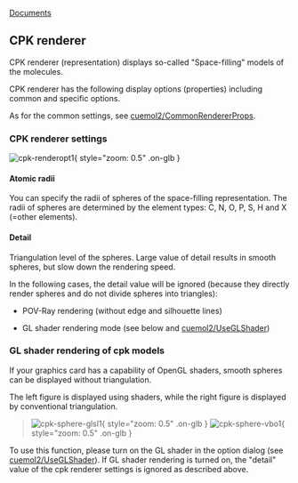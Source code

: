 [Documents](../../en/Documents)
## CPK renderer
CPK renderer (representation) displays so-called "Space-filling" models of the molecules.

CPK renderer has the following display options (properties) including common and specific options.

As for the common settings, see [cuemol2/CommonRendererProps](../../en/cuemol2/CommonRendererProps).

### CPK renderer settings


![cpk-renderopt1](../../assets/images/cuemol2/CPKRenderer/cpk-renderopt1.png){ style="zoom: 0.5" .on-glb }


#### Atomic radii
You can specify the radii of spheres of the space-filling representation.
The radii of spheres are determined by the element types: C, N, O, P, S, H and X (=other elements).


#### Detail
Triangulation level of the spheres. Large value of detail results in smooth spheres, but slow down the rendering speed.

In the following cases, the detail value will be ignored (because they directly render spheres and do not divide spheres into triangles):

-  POV-Ray rendering (without edge and silhouette lines)

-  GL shader rendering mode (see below and [cuemol2/UseGLShader](../../en/cuemol2/UseGLShader))

### GL shader rendering of cpk models
If your graphics card has a capability of OpenGL shaders,
smooth spheres can be displayed without triangulation.

The left figure is displayed using shaders, while the right figure is displayed by conventional triangulation.

> ![cpk-sphere-glsl1](../../assets/images/cuemol2/CPKRenderer/cpk-sphere-glsl1.png){ style="zoom: 0.5" .on-glb } ![cpk-sphere-vbo1](../../assets/images/cuemol2/CPKRenderer/cpk-sphere-vbo1.png){ style="zoom: 0.5" .on-glb }

To use this function, please turn on the GL shader in the option dialog (see [cuemol2/UseGLShader](../../en/cuemol2/UseGLShader)).
If GL shader rendering is turned on, the "detail" value of the cpk renderer settings is ignored as described above.
